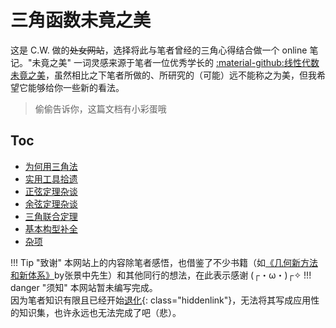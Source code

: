# 三角函数未竟之美

这是 C.W. 做的<del>处女网站</del>，选择将此与笔者曾经的三角心得结合做一个 online 笔记。"未竟之美" 一词灵感来源于笔者一位优秀学长的 [:material-github:线性代数未竟之美](https://github.com/yhwu-is/Linear-Algebra-Left-Undone)，虽然相比之下笔者所做的、所研究的（可能）远不能称之为美，但我希望它能够给你一些新的看法。

> 偷偷告诉你，这篇文档有小彩蛋哦

## Toc

* [为何用三角法](Why_tri/about.md)
* [实用工具拾遗](Useful_Tools/index.md)
* [正弦定理杂谈](Sine_Law/sine.md)
* [余弦定理杂谈](Cosine_Law/cosine.md)
* [三角联合定理](TIT/tit.md)
* [基本构型补全](Basic_Cons/cons.md)
* [杂项](Others/others.md)

!!! Tip "致谢"
    本网站上的内容除笔者感悟，也借鉴了不少书籍（如<a href="https://book.sciencereading.cn/shop/book/Booksimple/show.do?id=B50ACD6F7F92342F1B1A342E9FD2502E4000" target="_blank">《几何新方法和新体系》</a>by张景中先生）和其他同行的想法，在此表示感谢 (┌・ω・)┌✧
!!! danger "须知"
    本网站暂未编写完成。  
    因为笔者知识有限且已经开始[退化](Hidden/hidden.md){: class="hiddenlink"}，无法将其写成应用性的知识集，也许永远也无法完成了吧（悲）。  
